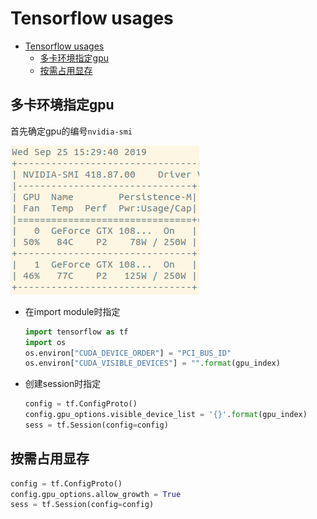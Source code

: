 # Tensorflow usages

<!-- TOC -->

- [Tensorflow usages](#tensorflow-usages)
  - [多卡环境指定gpu](#%E5%A4%9A%E5%8D%A1%E7%8E%AF%E5%A2%83%E6%8C%87%E5%AE%9Agpu)
  - [按需占用显存](#%E6%8C%89%E9%9C%80%E5%8D%A0%E7%94%A8%E6%98%BE%E5%AD%98)

<!-- /TOC -->


## 多卡环境指定gpu

  首先确定gpu的编号`nvidia-smi`

  <img src='/assets/images/tensorflow_tricks/nvidia-smi.png'>

  - 在import module时指定

    ```python
    import tensorflow as tf
    import os
    os.environ["CUDA_DEVICE_ORDER"] = "PCI_BUS_ID"
    os.environ["CUDA_VISIBLE_DEVICES"] = "".format(gpu_index)
    ```

  - 创建session时指定

    ```python
    config = tf.ConfigProto()
    config.gpu_options.visible_device_list = '{}'.format(gpu_index)
    sess = tf.Session(config=config)
    ```

## 按需占用显存

  ```python
  config = tf.ConfigProto()
  config.gpu_options.allow_growth = True
  sess = tf.Session(config=config)
  ```
